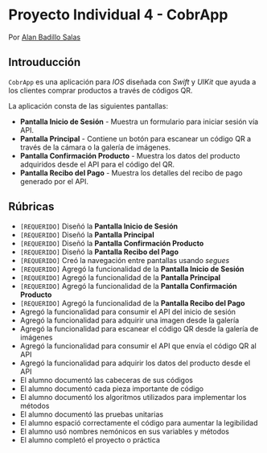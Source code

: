# Proyecto Individual 4 - CobrApp

Por [Alan Badillo Salas](https://www.nomadacode.com)

## Introuducción

`CobrApp` es una aplicación para *IOS* diseñada con *Swift* y *UIKit* que ayuda a los clientes comprar productos a través de códigos QR.

La aplicación consta de las siguientes pantallas:

* **Pantalla Inicio de Sesión** - Muestra un formulario para iniciar sesión vía API.
* **Pantalla Principal** - Contiene un botón para escanear un código QR a través de la cámara o la galería de imágenes.
* **Pantalla Confirmación Producto** - Muestra los datos del producto adquiridos desde el API para el código del QR.
* **Pantalla Recibo del Pago** - Muestra los detalles del recibo de pago generado por el API.

## Rúbricas

* `[REQUERIDO]` Diseñó la **Pantalla Inicio de Sesión**
* `[REQUERIDO]` Diseñó la **Pantalla Principal**
* `[REQUERIDO]` Diseñó la **Pantalla Confirmación Producto**
* `[REQUERIDO]` Diseñó la **Pantalla Recibo del Pago**
* `[REQUERIDO]` Creó la navegación entre pantallas usando *segues*
* `[REQUERIDO]` Agregó la funcionalidad de la **Pantalla Inicio de Sesión**
* `[REQUERIDO]` Agregó la funcionalidad de la **Pantalla Principal**
* `[REQUERIDO]` Agregó la funcionalidad de la **Pantalla Confirmación Producto**
* `[REQUERIDO]` Agregó la funcionalidad de la **Pantalla Recibo del Pago**
* Agregó la funcionalidad para consumir el API del inicio de sesión
* Agregó la funcionalidad para adquirir una imagen desde la galería
* Agregó la funcionalidad para escanear el código QR desde la galería de imágenes
* Agregó la funcionalidad para consumir el API que envía el código QR al API
* Agregó la funcionalidad para adquirir los datos del producto desde el API
* El alumno documentó las cabeceras de sus códigos
* El alumno documentó cada pieza importante de código
* El alumno documentó los algoritmos utilizados para implementar los métodos
* El alumno documentó las pruebas unitarias
* El alumno espació correctamente el código para aumentar la legibilidad
* El alumno usó nombres nemónicos en sus variables y métodos
* El alumno completó el proyecto o práctica